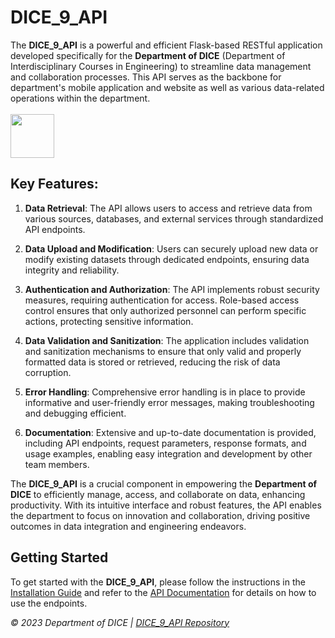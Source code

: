 # DICE_9_API
The **DICE_9_API** is a powerful and efficient Flask-based RESTful application developed specifically for the **Department of DICE** (Department of Interdisciplinary Courses in Engineering) to streamline data management and collaboration processes. This API serves as the backbone for department's mobile application and website as well as various data-related operations within the department.
<br><br>
<img src="https://github.com/aryanmarwaha/aryanmarwaha/assets/102375260/17bb1ef7-d27f-460e-a92c-4e9357e59a1b" height="70" width="">

## Key Features:

1. **Data Retrieval**: The API allows users to access and retrieve data from various sources, databases, and external services through standardized API endpoints. 

2. **Data Upload and Modification**: Users can securely upload new data or modify existing datasets through dedicated endpoints, ensuring data integrity and reliability.

3. **Authentication and Authorization**: The API implements robust security measures, requiring authentication for access. Role-based access control ensures that only authorized personnel can perform specific actions, protecting sensitive information.

4. **Data Validation and Sanitization**: The application includes validation and sanitization mechanisms to ensure that only valid and properly formatted data is stored or retrieved, reducing the risk of data corruption.

5. **Error Handling**: Comprehensive error handling is in place to provide informative and user-friendly error messages, making troubleshooting and debugging efficient.

6. **Documentation**: Extensive and up-to-date documentation is provided, including API endpoints, request parameters, response formats, and usage examples, enabling easy integration and development by other team members.

The **DICE_9_API** is a crucial component in empowering the **Department of DICE** to efficiently manage, access, and collaborate on data, enhancing productivity. With its intuitive interface and robust features, the API enables the department to focus on innovation and collaboration, driving positive outcomes in data integration and engineering endeavors.

## Getting Started

To get started with the **DICE_9_API**, please follow the instructions in the [Installation Guide](https://github.com/aryanmarwaha/DICE_9_API/docs/) and refer to the [API Documentation](https://github.com/aryanmarwaha/DICE_9_API/docs/api) for details on how to use the endpoints.


*© 2023 Department of DICE | [DICE_9_API Repository](https://github.com/aryanmarwaha/DICE_9_API/)*
